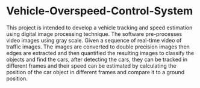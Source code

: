 # Vehicle-Overspeed-Control-System
This project is intended to develop a vehicle tracking and speed estimation using digital image processing technique. The software pre-processes video images using gray scale. Given a sequence of real-time video of traffic images. The images are converted to double precision images then edges are extracted and then quantified the resulting images to classify the objects and find the cars, after detecting the cars, they can be tracked in different frames and their speed can be estimated by calculating the position of the car object in different frames and compare it to a ground position.
